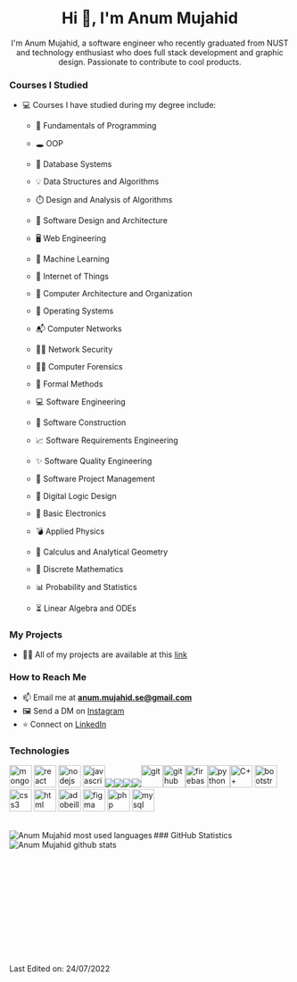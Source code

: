 <h1 align="center">Hi 👋, I'm Anum Mujahid</h1>
<p align="center">I'm Anum Mujahid, a software engineer who recently graduated from NUST and technology enthusiast who does full stack development and graphic design. Passionate to contribute to cool products.</p>

<!-- - 🌱 I’m currently studying **Machine Learning** -->

<!-- - 👯 I’m currently working on a freelance project with **NextJS** and **Firebase**. -->

### Courses I Studied

- 💻 Courses I have studied during my degree include:

    - 💎 Fundamentals of Programming
    - 🕳️ OOP
    - 📁 Database Systems
    - 💡 Data Structures and Algorithms
    - ⏱️ Design and Analysis of Algorithms
    - 🔎 Software Design and Architecture
    - 🖥️ Web Engineering
    - 🤖 Machine Learning
    - 📡 Internet of Things

    - 🧸 Computer Architecture and Organization
    - 🧵 Operating Systems
    - 📬 Computer Networks
    - 🐱‍💻 Network Security
    - 👮‍♀️ Computer Forensics
    - 🚀 Formal Methods
    
    - 💻 Software Engineering
    - 🔨 Software Construction
    - 📈 Software Requirements Engineering
    - ✨ Software Quality Engineering
    - 💼 Software Project Management
    
    - 📌 Digital Logic Design
    - 📀 Basic Electronics
    - 💣 Applied Physics
    
    - 🧮 Calculus and Analytical Geometry
    - 📖 Discrete Mathematics
    - 📊 Probability and Statistics
    - ⏳ Linear Algebra and ODEs
    
### My Projects

- 👨‍💻 All of my projects are available at this [link](https://anum-mujahid.web.app/)

### How to Reach Me

- 📫 Email me at **anum.mujahid.se@gmail.com**
- 🖼️ Send a DM on [Instagram](https://www.linkedin.com/in/anum-mujahid-full-stack-developer/)
- ⭐ Connect on [LinkedIn](https://www.instagram.com/anum_mujahid/)

### Technologies

<p align="left"><img src="https://img.icons8.com/color/480/000000/mongodb.png" alt="mongodb" width="40" height="40"/> <img src="https://img.icons8.com/color/480/000000/react-native.png" alt="react" width="40" height="40"/> <img src="https://img.icons8.com/color/480/000000/nodejs.png" alt="nodejs" width="40" height="40"/> <img src="https://img.icons8.com/color/480/000000/javascript--v1.png" alt="javascript" width="40" height="40"/><img src="https://img.icons8.com/color/480/000000/redux.png"/><img src="https://img.icons8.com/color/480/000000/material-ui.png"/><img src="https://img.icons8.com/color/480/000000/tailwindcss.png"/><img src="https://img.icons8.com/color/480/000000/npm.png"/><img src="https://img.icons8.com/color/480/000000/git.png" alt="git" width="40" height="40"/><img src="https://img.icons8.com/material-outlined/384/000000/github.png" alt="github" width="40" height="40"/><img src="https://img.icons8.com/color/480/000000/firebase.png" alt="firebase" width="40" height="40"/><img src="https://img.icons8.com/fluency/240/000000/python.png" alt="python" width="40" height="40"/><img src="https://img.icons8.com/color/480/000000/c-plus-plus-logo.png" alt="C++" width="40" height="40"/> <img src="https://img.icons8.com/color/480/000000/bootstrap.png" alt="bootstrap" width="40" height="40"/> <img src="https://img.icons8.com/color/480/000000/css3.png" alt="css3" width="40" height="40"/> <img src="https://img.icons8.com/color/480/000000/html-5--v2.png" alt="html" width="40" height="40"> <img src="https://img.icons8.com/color/480/000000/adobe-illustrator--v1.png" alt="adobeillustrator" width="40" height="40"/> <img src="https://img.icons8.com/color/480/000000/figma--v1.png" alt="figma" width="40" height="40"/> <img src="https://img.icons8.com/dusk/480/000000/php-logo.png" alt="php" width="40" height="40"/> <img src="https://img.icons8.com/fluency/480/000000/mysql-logo.png" alt="mysql" width="40" height="40"/></p>
<br />
### GitHub Statistics

<img align="left" src="https://github-readme-stats.vercel.app/api/top-langs/?username=AnumMujahid&layout=compact&hide=html" alt="Anum Mujahid most used languages" />
<!-- <br /><br /><br /><br /><br /><br /><br /><br /> -->
<img align="left" src="https://github-readme-stats.vercel.app/api?username=AnumMujahid&show_icons=true" alt="Anum Mujahid github stats" />

<br /><br /><br /><br /><br /><br /><br />
----

Last Edited on: 24/07/2022

